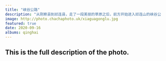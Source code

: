 ```yaml
---
title: "峡谷公路"
description: "从刚察县到祁连县，走了一段美丽的草原之后，前方开始进入祁连山的峡谷公路。"
image: http://photo.chachaphoto.uk/xiaguagonglu.jpg
featured: true
date: 2020-09-16
albums: qinghai
---
```


## This is the full description of the photo.
